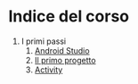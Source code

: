 # Indice del corso
1. I primi passi
   1. [Android Studio](1.1_android_studio.md)
   2. [Il primo progetto](1.2_first_project.md) 
   3. [Activity](1.3_activity.md)